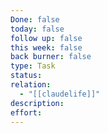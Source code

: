 ```yaml
---
Done: false
today: false
follow up: false
this week: false
back burner: false
type: Task
status:
relation:
  - "[[claudelife]]"
description:
effort:
---
```

